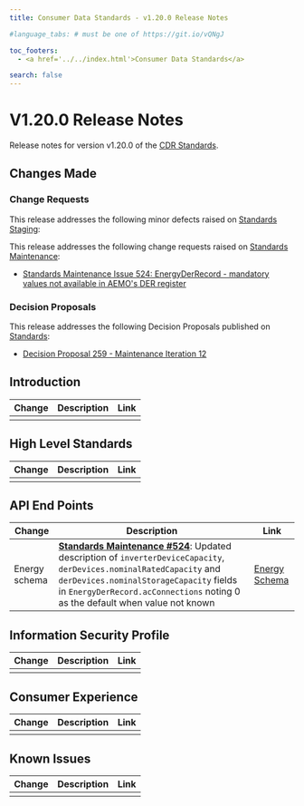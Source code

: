 ```yaml
---
title: Consumer Data Standards - v1.20.0 Release Notes

#language_tabs: # must be one of https://git.io/vQNgJ

toc_footers:
  - <a href='../../index.html'>Consumer Data Standards</a>

search: false
---
```


# V1.20.0 Release Notes
Release notes for version v1.20.0 of the [CDR Standards](../../index.html).

## Changes Made
### Change Requests

This release addresses the following minor defects raised on [Standards Staging](https://github.com/ConsumerDataStandardsAustralia/standards-staging/issues):


This release addresses the following change requests raised on [Standards Maintenance](https://github.com/ConsumerDataStandardsAustralia/standards-maintenance/issues):

- [Standards Maintenance Issue 524: EnergyDerRecord - mandatory values not available in AEMO's DER register](https://github.com/ConsumerDataStandardsAustralia/standards-maintenance/issues/524)

### Decision Proposals

This release addresses the following Decision Proposals published on [Standards](https://github.com/ConsumerDataStandardsAustralia/standards/issues):

* [Decision Proposal 259 - Maintenance Iteration 12](https://github.com/ConsumerDataStandardsAustralia/standards/issues/259)


## Introduction

|Change|Description|Link|
|------|-----------|----|
| | | |

## High Level Standards

|Change|Description|Link|
|------|-----------|----|
| | | |


## API End Points

|Change|Description|Link|
|------|-----------|----|
| Energy schema | [**Standards Maintenance #524**](https://github.com/ConsumerDataStandardsAustralia/standards-maintenance/issues/524): Updated description of `inverterDeviceCapacity`, `derDevices.nominalRatedCapacity` and `derDevices.nominalStorageCapacity` fields in `EnergyDerRecord.acConnections` noting 0 as the default when value not known | [Energy Schema](../../#energy-apis) |


## Information Security Profile

|Change|Description|Link|
|------|-----------|----|
| | | |


## Consumer Experience

|Change|Description|Link|
|------|-----------|----|
| | | |


## Known Issues

|Change|Description|Link|
|------|-----------|----|
| | | |

